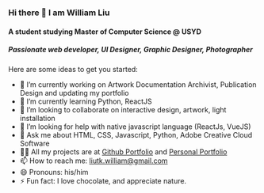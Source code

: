 ### Hi there 👋 I am William Liu

#### A student studying Master of Computer Science @ USYD

##### Passionate web developer, UI Designer, Graphic Designer, Photographer

<!--**liutkwilliam/liutkwilliam** is a ✨ _special_ ✨ repository because its `README.md` (this file) appears on your GitHub profile.-->

Here are some ideas to get you started:

- 🔭 I’m currently working on Artwork Documentation Archivist, Publication Design and updating my portfolio
- 🌱 I’m currently learning Python, ReactJS
- 👯 I’m looking to collaborate on interactive design, artwork, light installation
- 🤔 I’m looking for help with native javascript language (ReactJs, VueJS)
- 💬 Ask me about HTML, CSS, Javascript, Python, Adobe Creative Cloud Software
- 👨‍💻 All my projects are at [Github Portfolio](https://github.com/liutkwilliam/) and [Personal Portfolio](https://www.liutkwilliam.com/)
- 📫 How to reach me: [liutk.william@gmail.com](liutk.william@gmail.com)
- 😄 Pronouns: his/him
- ⚡ Fun fact: I love chocolate, and appreciate nature.

